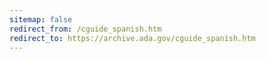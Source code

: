```yaml
---
sitemap: false 
redirect_from: /cguide_spanish.htm 
redirect_to: https://archive.ada.gov/cguide_spanish.htm 
---
```

